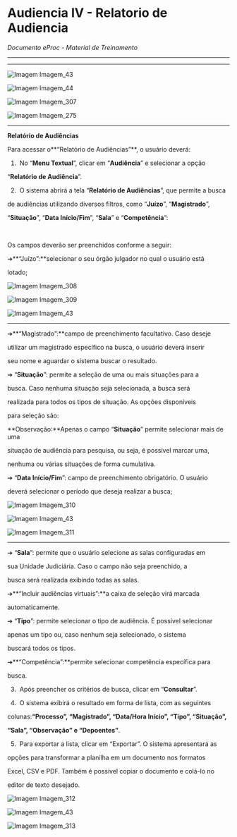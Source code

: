# Audiencia IV - Relatorio de Audiencia

*Documento eProc - Material de Treinamento*

---

---

![Imagem Imagem_43](imgs/Imagem_43.png)

![Imagem Imagem_44](imgs/Imagem_44.png)

![Imagem Imagem_307](imgs/Imagem_307.png)

![Imagem Imagem_275](imgs/Imagem_275.png)


---

**Relatório de Audiências**

Para acessar o**“Relatório de Audiências”**, o usuário deverá:

1. ​ No “**Menu Textual**”, clicar em “**Audiência**” e selecionar a opção

“**Relatório de Audiência**”.

2. ​ O sistema abrirá a tela “**Relatório de Audiências**”, que permite a busca

de audiências utilizando diversos filtros, como “**Juízo**”, “**Magistrado**”,

“**Situação**”, “**Data Início/Fim**”, “**Sala**” e “**Competência**”:

​

Os campos deverão ser preenchidos conforme a seguir:

➔​**“Juízo”:**selecionar o seu órgão julgador no qual o usuário está

lotado;

![Imagem Imagem_308](imgs/Imagem_308.png)

![Imagem Imagem_309](imgs/Imagem_309.png)

![Imagem Imagem_43](imgs/Imagem_43.png)


---

➔​**“Magistrado”:**campo de preenchimento facultativo. Caso deseje

utilizar um magistrado específico na busca, o usuário deverá inserir

seu nome e aguardar o sistema buscar o resultado.

➔​ “**Situação**”: permite a seleção de uma ou mais situações para a

busca. Caso nenhuma situação seja selecionada, a busca será

realizada para todos os tipos de situação. As opções disponíveis

para seleção são:

**Observação:**Apenas o campo “**Situação**” permite selecionar mais de uma

situação de audiência para pesquisa, ou seja, é possível marcar uma,

nenhuma ou várias situações de forma cumulativa.

➔​ “**Data Início/Fim**”: campo de preenchimento obrigatório. O usuário

deverá selecionar o período que deseja realizar a busca;

![Imagem Imagem_310](imgs/Imagem_310.png)

![Imagem Imagem_43](imgs/Imagem_43.png)

![Imagem Imagem_311](imgs/Imagem_311.png)


---

➔​ “**Sala**”: permite que o usuário selecione as salas configuradas em

sua Unidade Judiciária. Caso o campo não seja preenchido, a

busca será realizada exibindo todas as salas.

➔​**“Incluir audiências virtuais”:**a caixa de seleção virá marcada

automaticamente.

➔​ “**Tipo**”: permite selecionar o tipo de audiência. É possível selecionar

apenas um tipo ou, caso nenhum seja selecionado, o sistema

buscará todos os tipos.

➔​**“Competência”:**permite selecionar competência específica para

busca.

3. ​ Após preencher os critérios de busca, clicar em “**Consultar**”.

4. ​ O sistema exibirá o resultado em forma de lista, com as seguintes

colunas:**“Processo”, “Magistrado”, “Data/Hora Início”, “Tipo”, “Situação”,**

**“Sala”, “Observação” e “Depoentes”**.

5. ​ Para exportar a lista, clicar em “Exportar”. O sistema apresentará as

opções para transformar a planilha em um documento nos formatos

Excel, CSV e PDF. Também é possível copiar o documento e colá-lo no

editor de texto desejado.

![Imagem Imagem_312](imgs/Imagem_312.png)

![Imagem Imagem_43](imgs/Imagem_43.png)

![Imagem Imagem_313](imgs/Imagem_313.png)
